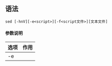 ## 语法
```
sed [-hnV][-e<script>][-f<script文件>][文本文件]
```
#### 参数说明
| 选项                               | 作用                                       |
| ---------------------------------- | ----------------------------------------- |
| -e<script>或--expression=<script>  | 以选项中指定的script来处理输入的文本文件。    |
| -f<script文件>或--file=<script文件> | 以选项中指定的script文件来处理输入的文本文件。|
| -h或--help                         | 显示帮助。                                  |
| -n或--quiet或--silent              | 仅显示script处理后的结果。                   |
| -V或--version                      | 显示版本信息                               |

#### 动作说明
| 代码 | 说明                                                                                       |
| ---- | ----------------------------------------------------------------------------------------- |
| a    | 新增，a 的后面可以接字串，而这些字串会在新的一行出现(目前的下一行)～                            |
| c    | 取代，c 的后面可以接字串，这些字串可以取代 n1,n2 之间的行！                                    |
| d    | 删除，因为是删除啊，所以 d 后面通常不接任何东东                                               |
| i    | 插入，i 的后面可以接字串，而这些字串会在新的一行出现(目前的上一行)；                            |
| p    | 打印，亦即将某个选择的数据印出。通常 p 会与参数 sed -n 一起运行～                               |
| s    | 取代，可以直接进行取代的工作哩！通常这个 s 的动作可以搭配正则表达式！例如 1,20s/old/new/g 就是啦 |

## 实例
#### 添加插入行
在 testfile 文件的第四行后添加一行，并将结果输出到标准输出，命令如下：
```bash
sed -e '4a\newLine' testfile 
        ||   | \ 之后为要添加的内容
        || a表示之后添加一行
        | 4表示以第四行为坐标
```
如果要在第四行之前添加行，修改代码 `a` 为 `i` 即可：
```bash
sed -e '4i\newline' testfile
```
如果是要增加两行以上，在第二行后面加入两行字，例如 Drink tea or ..... 与 drink beer?
```bash
sed -e '2a Drink tea or ......\
drink beer ?' testfile        | 行末的 \ 表示换行
```
另一种换行标记也可以使用 `\n` 换行符，代码如下：
```bash
sed -e '2a Drink tea or ......\ndrink beer ?'
                               | \n 作为换行标记下一行内容无需换行书写
```
在上面的例子中，坐标行不一定为行号，也可以使用字符串定位
```bash
sed -e '/target/a\newline' testfile
           | 表示文件中含 target 的行作为坐标
```
#### 删除行
实际书写时 `-e` 是可以省略的，另外，如需在 `''` 范围内使用变量，必须将单引号 `''` 替换为双引号 `""`：
```bash
sed '2,5d' testfile
     |  | d 表示删除
     | 2,5 表示从第二行开始至第五行结束

sed '2d' testfile
     | 2d 表示单独删除第二行

sed '3,$d' testfile
     | 3,$ 表示从第三行开始至最后一行，$ 表示最后  
```
#### 以行为单位的替换与显示
将第 2-5 行的内容取代成为 No 2-5 number：
```bash
sed '2,5c No 2-5 number' testfile
      | |   | No 2-5 number 为替换内容
      | | c 表示替换
      | 2,5 表示替换目标为第二至第五行
```
仅列出 testfile 文件内的第 5-7 行：
```bash
sed -n '5,7p' testfile
```
#### 数据的搜寻并显示
搜索 testfile 有 `oo` 关键字的行：
```bash
$ nl testfile | sed -n '/oo/p'
     5  Google
     7  Runoob
```
如果 root 找到，除了输出所有行，还会输出匹配行。
#### 数据的搜寻并删除
删除 testfile 所有包含 `oo` 的行，其他行输出
```bash
$ nl testfile | sed  '/oo/d'
     1  HELLO LINUX!  
     2  Linux is a free unix-type opterating system.  
     3  This is a linux testfile!  
     4  Linux test 
     6  Taobao
     8  Tesetfile
     9  Wiki
```
#### 数据的搜寻并执行命令
搜索 testfile，找到 `oo` 对应的行，执行后面花括号中的一组命令，每个命令之间用分号分隔，这里把 oo 替换为 kk，再输出这行：
```bash
$ nl testfile | sed -n '/oo/{s/oo/kk/;p;q}'  
     5  Gkkgle
```
最后的 `q` 是退出。
#### 数据的查找与替换
除了整行的处理模式之外， sed 还可以用行为单位进行部分数据的查找与替换<。

sed 的查找与替换的与 vi 命令类似，语法格式如下：
```bash
sed 's/要被取代的字串/新的字串/g'
```
将 testfile 文件中每行第一次出现的 oo 用字符串 kk 替换，然后将该文件内容输出到标准输出：
```bash
sed -e 's/oo/kk/' testfile
```
`g` 标识符表示全局查找替换，使 sed 对文件中所有符合的字符串都被替换，修改后内容会到标准输出，不会修改原文件：
```bash
sed -e 's/oo/kk/g' testfile
```
选项 `i` 使 sed 修改文件:
```bash
sed -i 's/oo/kk/g' testfile
```
批量操作当前目录下以 test 开头的文件：
```bash
sed -i 's/oo/kk/g' ./test*
```
接下来我们使用 /sbin/ifconfig 查询 IP：
```bash
$ /sbin/ifconfig eth0
eth0 Link encap:Ethernet HWaddr 00:90:CC:A6:34:84
inet addr:192.168.1.100 Bcast:192.168.1.255 Mask:255.255.255.0
inet6 addr: fe80::290:ccff:fea6:3484/64 Scope:Link
UP BROADCAST RUNNING MULTICAST MTU:1500 Metric:1
.....(以下省略).....
```
本机的 ip 是 192.168.1.100。

将 IP 前面的部分予以删除：
```bash
$ /sbin/ifconfig eth0 | grep 'inet addr' | sed 's/^.*addr://g'
192.168.1.100 Bcast:192.168.1.255 Mask:255.255.255.0
```
接下来则是删除后续的部分，即：192.168.1.100 Bcast:192.168.1.255 Mask:255.255.255.0。

将 IP 后面的部分予以删除:
```bash
$ /sbin/ifconfig eth0 | grep 'inet addr' | sed 's/^.*addr://g' | sed 's/Bcast.*$//g'
192.168.1.100
```
#### 多点编辑
一条 sed 命令，删除 testfile 第三行到末尾的数据，并把 HELLO 替换为 RUNOOB :
```bash
$ nl testfile | sed -e '3,$d' -e 's/HELLO/RUNOOB/'
     1  RUNOOB LINUX!  
     2  Linux is a free unix-type opterating system. 
```
-e 表示多点编辑，第一个编辑命令删除 testfile 第三行到末尾的数据，第二条命令搜索 HELLO 替换为 RUNOOB。
#### 直接修改文件内容(危险动作)
sed 可以直接修改文件的内容，不必使用管道命令或数据流重导向！ 不过，由于这个动作会直接修改到原始的文件，所以请你千万不要随便拿系统配置来测试！ 我们还是使用文件 regular_express.txt 文件来测试看看吧！

regular_express.txt 文件内容如下：
```bash
$ cat regular_express.txt 
runoob.
google.
taobao.
facebook.
zhihu-
weibo-
```
利用 sed 将 regular_express.txt 内每一行结尾若为 . 则换成 !
```bash
$ sed -i 's/\.$/\!/g' regular_express.txt
$ cat regular_express.txt 
runoob!
google!
taobao!
facebook!
zhihu-
weibo-
```
利用 sed 直接在 regular_express.txt 最后一行加入 # This is a test:
```bash
$ sed -i '$a # This is a test' regular_express.txt
$ cat regular_express.txt 
runoob!
google!
taobao!
facebook!
zhihu-
weibo-
# This is a test
```
由於 $ 代表的是最后一行，而 a 的动作是新增，因此该文件最后新增 # This is a test！